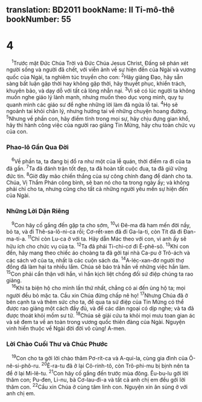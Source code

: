 translation: BD2011
bookName: II Ti-mô-thê 
bookNumber: 55
-------

<div class="title"><h1>4</h1></div>
<span class="verse 2ti_4_1"> <sup>1</sup>Trước mặt Ðức Chúa Trời và Ðức Chúa Jesus Christ, Ðấng sẽ phán xét người sống và người đã chết, với viễn ảnh về sự hiện đến của Ngài và vương quốc của Ngài, ta nghiêm túc truyền cho con: </span>
<span class="verse 2ti_4_2"><sup>2</sup>Hãy giảng Ðạo, hãy sẵn sàng bất luận gặp thời hay không gặp thời, hãy thuyết phục, khiển trách, khuyên bảo, và dạy dỗ với tất cả lòng nhẫn nại. </span>
<span class="verse 2ti_4_3"><sup>3</sup>Vì sẽ có lúc người ta không muốn nghe giáo lý lành mạnh, nhưng muốn theo dục vọng mình, quy tụ quanh mình các giáo sư để nghe những lời làm đã ngứa lỗ tai. </span>
<span class="verse 2ti_4_4"><sup>4</sup>Họ sẽ ngoảnh tai khỏi chân lý, nhưng hướng tai về những chuyện hoang đường. </span>
<span class="verse 2ti_4_5"><sup>5</sup>Nhưng về phần con, hãy điềm tĩnh trong mọi sự, hãy chịu đựng gian khổ, hãy thi hành công việc của người rao giảng Tin Mừng, hãy chu toàn chức vụ của con.<br/></span>
<div class="title"><h3>Phao-lô Gần Qua Ðời</h3></div>
<span class="verse 2ti_4_6"> <sup>6</sup>Về phần ta, ta đang bị đổ ra như một của lễ quán, thời điểm ra đi của ta đã gần. </span>
<span class="verse 2ti_4_7"><sup>7</sup>Ta đã đánh trận tốt đẹp, ta đã hoàn tất cuộc đua, ta đã giữ vững đức tin. </span>
<span class="verse 2ti_4_8"><sup>8</sup>Giờ đây mão chiến thắng của sự công chính đang để dành cho ta. Chúa, Vị Thẩm Phán công bình, sẽ ban nó cho ta trong ngày ấy; và không phải chỉ cho ta, nhưng cũng cho tất cả những người yêu mến sự hiện đến của Ngài.<br/></span>
<div class="title"><h3>Những Lời Dặn Riêng</h3></div>
<span class="verse 2ti_4_9"> <sup>9</sup>Con hãy cố gắng đến gặp ta cho sớm, </span>
<span class="verse 2ti_4_10"><sup>10</sup>vì Ðê-ma đã ham mến đời nầy, bỏ ta, và đi Thê-sa-lô-ni-ca rồi; Cơ-rết-xen đã đi Ga-la-ti, còn Tít đã đi Ðan-ma-ti-a. </span>
<span class="verse 2ti_4_11"><sup>11</sup>Chỉ còn Lu-ca ở với ta. Hãy dẫn Mác theo với con, vì anh ấy sẽ hữu ích cho chức vụ của ta. </span>
<span class="verse 2ti_4_12"><sup>12</sup>Ta đã phái Ti-chi-cơ đi Ê-phê-sô. </span>
<span class="verse 2ti_4_13"><sup>13</sup>Khi con đến, hãy mang theo chiếc áo choàng ta đã gởi tại nhà Ca-pu ở Trô-ách và các sách vở của ta, nhất là các cuộn sách da. </span>
<span class="verse 2ti_4_14"><sup>14</sup>A-léc-xan-đơ người thợ đồng đã làm hại ta nhiều lắm. Chúa sẽ báo trả hắn về những việc hắn làm. </span>
<span class="verse 2ti_4_15"><sup>15</sup>Con phải cẩn thận với hắn, vì hắn kịch liệt chống đối sứ điệp chúng ta rao giảng.<br/></span>
<span class="verse 2ti_4_16"> <sup>16</sup>Khi ta biện hộ cho mình lần thứ nhất, chẳng có ai đến ủng hộ ta; mọi người đều bỏ mặc ta. Cầu xin Chúa đừng chấp nê họ! </span>
<span class="verse 2ti_4_17"><sup>17</sup>Nhưng Chúa đã ở bên cạnh ta và thêm sức cho ta, để qua ta sứ điệp của Tin Mừng có thể được rao giảng một cách đầy đủ, và để các dân ngoại có dịp nghe; và ta đã được thoát khỏi mồm sư tử. </span>
<span class="verse 2ti_4_18"><sup>18</sup>Chúa sẽ giải cứu ta khỏi mọi mưu toan gian ác và sẽ đem ta về an toàn trong vương quốc thiên đàng của Ngài. Nguyện vinh hiển thuộc về Ngài đời đời vô cùng! A-men.<br/></span>
<div class="title"><h3>Lời Chào Cuối Thư và Chúc Phước</h3></div>
<span class="verse 2ti_4_19"> <sup>19</sup>Con cho ta gởi lời chào thăm Pơ-rít-ca và A-qui-la, cùng gia đình của Ô-nê-si-phô-ru. </span>
<span class="verse 2ti_4_20"><sup>20</sup>Ê-ra-tu đã ở lại Cô-rinh-tô, còn Trô-phi-mu bị bịnh nên ta để ở lại Mi-lê-tu. </span>
<span class="verse 2ti_4_21"><sup>21</sup>Con hãy cố gắng đến trước mùa đông. Êu-bu-lu gởi lời thăm con; Pu-đen, Li-nu, bà Cơ-lau-đi-a và tất cả anh chị em đều gởi lời thăm con. </span>
<span class="verse 2ti_4_22"><sup>22</sup>Cầu xin Chúa ở cùng tâm linh con. Nguyện xin ân sủng ở với anh chị em.<br/></span>
